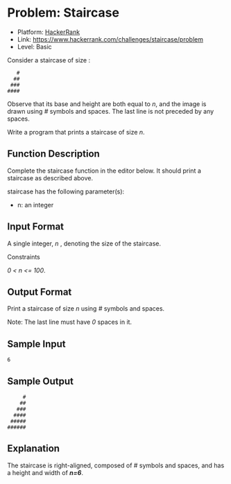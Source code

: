 # Problem: Staircase

- Platform: [HackerRank](https://www.hackerrank.com/)
- Link: https://www.hackerrank.com/challenges/staircase/problem
- Level: Basic

Consider a staircase of size :

```
   #
  ##
 ###
####
```
Observe that its base and height are both equal to *n*, and the image is drawn using *#* symbols and spaces. The last line is not preceded by any spaces.

Write a program that prints a staircase of size *n*.

## Function Description

Complete the staircase function in the editor below. It should print a staircase as described above.

staircase has the following parameter(s):

- n: an integer

## Input Format

A single integer, *n* , denoting the size of the staircase.

Constraints

*0 < n <= 100*.

## Output Format

Print a staircase of size *n* using *#* symbols and spaces.

Note: The last line must have *0* spaces in it.

## Sample Input

```
6 
```

## Sample Output

```
     #
    ##
   ###
  ####
 #####
######
```

## Explanation

The staircase is right-aligned, composed of # symbols and spaces, and has a height and width of ***n=6***.